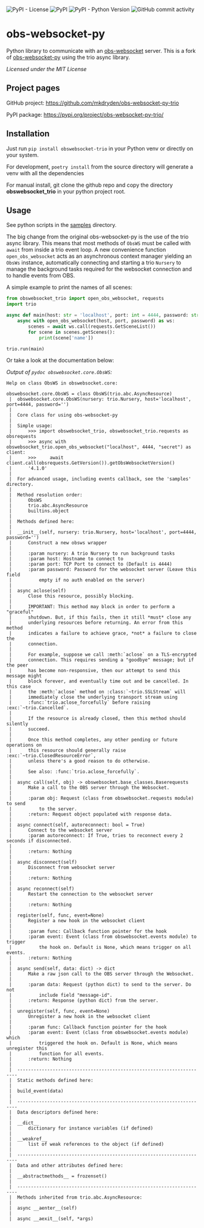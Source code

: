 ![PyPI - License](https://img.shields.io/pypi/l/obs-websocket-py-trio)
![PyPI](https://img.shields.io/pypi/v/obs-websocket-py-trio)
![PyPI - Python Version](https://img.shields.io/pypi/pyversions/obs-websocket-py-trio)
![GitHub commit activity](https://img.shields.io/github/commit-activity/m/mkdryden/obs-websocket-py-trio)

# obs-websocket-py
Python library to communicate with an [obs-websocket](https://github.com/Palakis/obs-websocket) server.
This is a fork of [obs-websocket-py](https://github.com/Elektordi/obs-websocket-py) using the trio async library.

_Licensed under the MIT License_

## Project pages

GitHub project: https://github.com/mkdryden/obs-websocket-py-trio

PyPI package: https://pypi.org/project/obs-websocket-py-trio/

## Installation

Just run `pip install obswebsocket-trio` in your Python venv or directly on your system.

For development, `poetry install` from the source directory will generate a venv with all the dependencies

For manual install, git clone the github repo and copy the directory **obswebsocket_trio** in your python project root.


## Usage

See python scripts in the [samples](https://github.com/mkdryden/obs-websocket-py-trio/tree/master/samples) directory.

The big change from the original obs-websocket-py is the use of the trio async library.
This means that most methods of `ObsWS` must be called with `await` from inside a trio event loop.
A new convenience function `open_obs_websocket` acts as an asynchronous context manager yielding an `ObsWs` instance,
automatically connecting and starting a trio `Nursery` to manage the background tasks required for the websocket
connection and to handle events from OBS.


A simple example to print the names of all scenes:
```python
from obswebsocket_trio import open_obs_websocket, requests
import trio

async def main(host: str = 'localhost', port: int = 4444, password: str = 'secret'):
    async with open_obs_websocket(host, port, password) as ws:
        scenes = await ws.call(requests.GetSceneList())
        for scene in scenes.getScenes():
            print(scene['name'])

trio.run(main)
```

Or take a look at the documentation below:

_Output of `pydoc obswebsocket.core.ObsWS`:_

```
Help on class ObsWS in obswebsocket.core:

obswebsocket.core.ObsWS = class ObsWS(trio.abc.AsyncResource)
 |  obswebsocket.core.ObsWS(nursery: trio.Nursery, host='localhost', port=4444, password='')
 |
 |  Core class for using obs-websocket-py
 |
 |  Simple usage:
 |      >>> import obswebsocket_trio, obswebsocket_trio.requests as obsrequests
 |      >>> async with obswebsocket_trio.open_obs_websocket("localhost", 4444, "secret") as client:
 |      >>>     await client.call(obsrequests.GetVersion()).getObsWebsocketVersion()
 |      '4.1.0'
 |
 |  For advanced usage, including events callback, see the 'samples' directory.
 |
 |  Method resolution order:
 |      ObsWS
 |      trio.abc.AsyncResource
 |      builtins.object
 |
 |  Methods defined here:
 |
 |  __init__(self, nursery: trio.Nursery, host='localhost', port=4444, password='')
 |      Construct a new obsws wrapper
 |
 |      :param nursery: A trio Nursery to run background tasks
 |      :param host: Hostname to connect to
 |      :param port: TCP Port to connect to (Default is 4444)
 |      :param password: Password for the websocket server (Leave this field
 |          empty if no auth enabled on the server)
 |
 |  async aclose(self)
 |      Close this resource, possibly blocking.
 |
 |      IMPORTANT: This method may block in order to perform a "graceful"
 |      shutdown. But, if this fails, then it still *must* close any
 |      underlying resources before returning. An error from this method
 |      indicates a failure to achieve grace, *not* a failure to close the
 |      connection.
 |
 |      For example, suppose we call :meth:`aclose` on a TLS-encrypted
 |      connection. This requires sending a "goodbye" message; but if the peer
 |      has become non-responsive, then our attempt to send this message might
 |      block forever, and eventually time out and be cancelled. In this case
 |      the :meth:`aclose` method on :class:`~trio.SSLStream` will
 |      immediately close the underlying transport stream using
 |      :func:`trio.aclose_forcefully` before raising :exc:`~trio.Cancelled`.
 |
 |      If the resource is already closed, then this method should silently
 |      succeed.
 |
 |      Once this method completes, any other pending or future operations on
 |      this resource should generally raise :exc:`~trio.ClosedResourceError`,
 |      unless there's a good reason to do otherwise.
 |
 |      See also: :func:`trio.aclose_forcefully`.
 |
 |  async call(self, obj) -> obswebsocket.base_classes.Baserequests
 |      Make a call to the OBS server through the Websocket.
 |
 |      :param obj: Request (class from obswebsocket.requests module) to send
 |          to the server.
 |      :return: Request object populated with response data.
 |
 |  async connect(self, autoreconnect: bool = True)
 |      Connect to the websocket server
 |      :param autoreconnect: If True, tries to reconnect every 2 seconds if disconnected.
 |
 |      :return: Nothing
 |
 |  async disconnect(self)
 |      Disconnect from websocket server
 |
 |      :return: Nothing
 |
 |  async reconnect(self)
 |      Restart the connection to the websocket server
 |
 |      :return: Nothing
 |
 |  register(self, func, event=None)
 |      Register a new hook in the websocket client
 |
 |      :param func: Callback function pointer for the hook
 |      :param event: Event (class from obswebsocket.events module) to trigger
 |          the hook on. Default is None, which means trigger on all events.
 |      :return: Nothing
 |
 |  async send(self, data: dict) -> dict
 |      Make a raw json call to the OBS server through the Websocket.
 |
 |      :param data: Request (python dict) to send to the server. Do not
 |          include field "message-id".
 |      :return: Response (python dict) from the server.
 |
 |  unregister(self, func, event=None)
 |      Unregister a new hook in the websocket client
 |
 |      :param func: Callback function pointer for the hook
 |      :param event: Event (class from obswebsocket.events module) which
 |          triggered the hook on. Default is None, which means unregister this
 |          function for all events.
 |      :return: Nothing
 |
 |  ----------------------------------------------------------------------
 |  Static methods defined here:
 |
 |  build_event(data)
 |
 |  ----------------------------------------------------------------------
 |  Data descriptors defined here:
 |
 |  __dict__
 |      dictionary for instance variables (if defined)
 |
 |  __weakref__
 |      list of weak references to the object (if defined)
 |
 |  ----------------------------------------------------------------------
 |  Data and other attributes defined here:
 |
 |  __abstractmethods__ = frozenset()
 |
 |  ----------------------------------------------------------------------
 |  Methods inherited from trio.abc.AsyncResource:
 |
 |  async __aenter__(self)
 |
 |  async __aexit__(self, *args)
```


